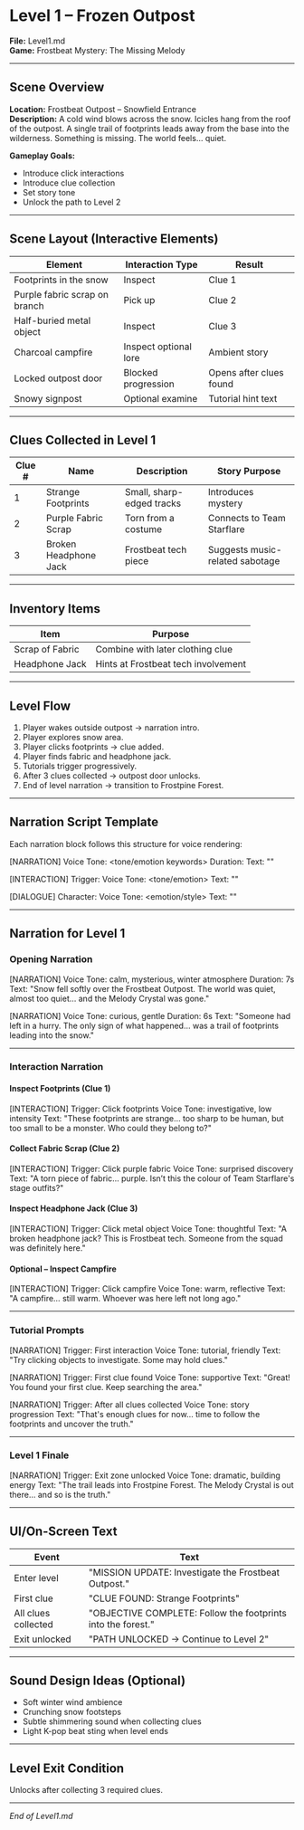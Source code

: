 # Level 1 – Frozen Outpost  
**File:** Level1.md  
**Game:** Frostbeat Mystery: The Missing Melody

---

## Scene Overview

**Location:** Frostbeat Outpost – Snowfield Entrance  
**Description:** A cold wind blows across the snow. Icicles hang from the roof of the outpost. A single trail of footprints leads away from the base into the wilderness. Something is missing. The world feels… quiet.

**Gameplay Goals:**
- Introduce click interactions
- Introduce clue collection
- Set story tone
- Unlock the path to Level 2

---

## Scene Layout (Interactive Elements)

| Element | Interaction Type | Result |
|---------|------------------|--------|
| Footprints in the snow | Inspect | Clue 1 |
| Purple fabric scrap on branch | Pick up | Clue 2 |
| Half-buried metal object | Inspect | Clue 3 |
| Charcoal campfire | Inspect optional lore | Ambient story |
| Locked outpost door | Blocked progression | Opens after clues found |
| Snowy signpost | Optional examine | Tutorial hint text |

---

## Clues Collected in Level 1

| Clue # | Name | Description | Story Purpose |
|--------|------|-------------|----------------|
| 1 | Strange Footprints | Small, sharp-edged tracks | Introduces mystery |
| 2 | Purple Fabric Scrap | Torn from a costume | Connects to Team Starflare |
| 3 | Broken Headphone Jack | Frostbeat tech piece | Suggests music-related sabotage |

---

## Inventory Items

| Item | Purpose |
|------|----------|
| Scrap of Fabric | Combine with later clothing clue |
| Headphone Jack | Hints at Frostbeat tech involvement |

---

## Level Flow

1. Player wakes outside outpost → narration intro.
2. Player explores snow area.
3. Player clicks footprints → clue added.
4. Player finds fabric and headphone jack.
5. Tutorials trigger progressively.
6. After 3 clues collected → outpost door unlocks.
7. End of level narration → transition to Frostpine Forest.

---

## Narration Script Template

Each narration block follows this structure for voice rendering:

[NARRATION]
Voice Tone: <tone/emotion keywords>
Duration: <approx seconds>
Text: "<spoken line>"

[INTERACTION]
Trigger: <what triggers the line>
Voice Tone: <tone/emotion>
Text: "<spoken line>"

[DIALOGUE]
Character: <name>
Voice Tone: <emotion/style>
Text: "<spoken line>"


---

## Narration for Level 1

### Opening Narration

[NARRATION]
Voice Tone: calm, mysterious, winter atmosphere
Duration: 7s
Text: "Snow fell softly over the Frostbeat Outpost. The world was quiet, almost too quiet… and the Melody Crystal was gone."

[NARRATION]
Voice Tone: curious, gentle
Duration: 6s
Text: "Someone had left in a hurry. The only sign of what happened… was a trail of footprints leading into the snow."


---

### Interaction Narration

#### Inspect Footprints (Clue 1)

[INTERACTION]
Trigger: Click footprints
Voice Tone: investigative, low intensity
Text: "These footprints are strange… too sharp to be human, but too small to be a monster. Who could they belong to?"


#### Collect Fabric Scrap (Clue 2)

[INTERACTION]
Trigger: Click purple fabric
Voice Tone: surprised discovery
Text: "A torn piece of fabric… purple. Isn’t this the colour of Team Starflare's stage outfits?"


#### Inspect Headphone Jack (Clue 3)

[INTERACTION]
Trigger: Click metal object
Voice Tone: thoughtful
Text: "A broken headphone jack? This is Frostbeat tech. Someone from the squad was definitely here."


#### Optional – Inspect Campfire

[INTERACTION]
Trigger: Click campfire
Voice Tone: warm, reflective
Text: "A campfire… still warm. Whoever was here left not long ago."


---

### Tutorial Prompts

[NARRATION]
Trigger: First interaction
Voice Tone: tutorial, friendly
Text: "Try clicking objects to investigate. Some may hold clues."

[NARRATION]
Trigger: First clue found
Voice Tone: supportive
Text: "Great! You found your first clue. Keep searching the area."

[NARRATION]
Trigger: After all clues collected
Voice Tone: story progression
Text: "That's enough clues for now… time to follow the footprints and uncover the truth."


---

### Level 1 Finale

[NARRATION]
Trigger: Exit zone unlocked
Voice Tone: dramatic, building energy
Text: "The trail leads into Frostpine Forest. The Melody Crystal is out there… and so is the truth."


---

## UI/On-Screen Text

| Event | Text |
|-------|------|
| Enter level | "MISSION UPDATE: Investigate the Frostbeat Outpost." |
| First clue | "CLUE FOUND: Strange Footprints" |
| All clues collected | "OBJECTIVE COMPLETE: Follow the footprints into the forest." |
| Exit unlocked | "PATH UNLOCKED → Continue to Level 2" |

---

## Sound Design Ideas (Optional)
- Soft winter wind ambience
- Crunching snow footsteps
- Subtle shimmering sound when collecting clues
- Light K-pop beat sting when level ends

---

## Level Exit Condition
Unlocks after collecting 3 required clues.

---

_End of Level1.md_